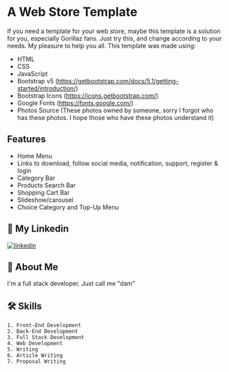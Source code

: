 # A Web Store Template

If you need a template for your web store, maybe this template is a solution for you, especially Gorillaz fans. Just try this, and change according to your needs. My pleasure to help you all. This template was made using:
- HTML
- CSS
- JavaScript
- Bootstrap v5 (https://getbootstrap.com/docs/5.1/getting-started/introduction/)
- Bootstrap Icons (https://icons.getbootstrap.com/)
- Google Fonts (https://fonts.google.com/)
- Photos Source (These photos owned by someone, sorry I forgot who has these photos. I hope those who have these photos understand it)


## Features

- Home Menu
- Links to download, follow social media, notification, support, register & login
- Category Bar
- Products Search Bar
- Shopping Cart Bar
- Slideshow/carousel
- Choice Category and Top-Up Menu 

## 🔗 My Linkedin
[![linkedin](https://img.shields.io/badge/linkedin-0A66C2?style=for-the-badge&logo=linkedin&logoColor=white)](https://www.linkedin.com/in/pangeran-saddam-husain-2b5096207/)

## 🚀 About Me
I'm a full stack developer. Just call me "dam"
## 🛠 Skills
    1. Front-End Development
    2. Back-End Development
    3. Full Stack Development
    4. Web Development
    5. Writing
    6. Article Writing
    7. Proposal Writing

